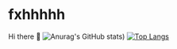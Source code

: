 # fxhhhhh
Hi there 👋
![Anurag's GitHub stats](https://github-readme-stats.vercel.app/api?username=fxhhhhh&show_icons=true&theme=radical&&count_private=true))
[![Top Langs](https://github-readme-stats.vercel.app/api/top-langs/?username=anuraghazra)](https://github.com/anuraghazra/github-readme-stats)
